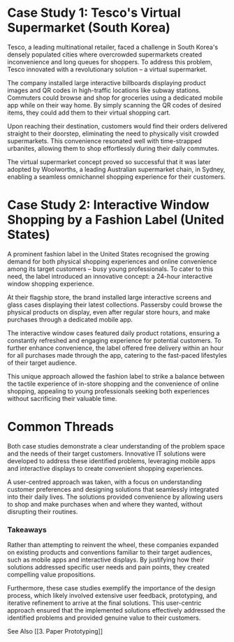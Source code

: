 
# Case Study 1: Tesco's Virtual Supermarket (South Korea)

Tesco, a leading multinational retailer, faced a challenge in South Korea's densely populated cities where overcrowded supermarkets created inconvenience and long queues for shoppers. To address this problem, Tesco innovated with a revolutionary solution – a virtual supermarket.

The company installed large interactive billboards displaying product images and QR codes in high-traffic locations like subway stations. Commuters could browse and shop for groceries using a dedicated mobile app while on their way home. By simply scanning the QR codes of desired items, they could add them to their virtual shopping cart.

Upon reaching their destination, customers would find their orders delivered straight to their doorstep, eliminating the need to physically visit crowded supermarkets. This convenience resonated well with time-strapped urbanites, allowing them to shop effortlessly during their daily commutes.

The virtual supermarket concept proved so successful that it was later adopted by Woolworths, a leading Australian supermarket chain, in Sydney, enabling a seamless omnichannel shopping experience for their customers.

# Case Study 2: Interactive Window Shopping by a Fashion Label (United States)

A prominent fashion label in the United States recognised the growing demand for both physical shopping experiences and online convenience among its target customers – busy young professionals. To cater to this need, the label introduced an innovative concept: a 24-hour interactive window shopping experience.

At their flagship store, the brand installed large interactive screens and glass cases displaying their latest collections. Passersby could browse the physical products on display, even after regular store hours, and make purchases through a dedicated mobile app.

The interactive window cases featured daily product rotations, ensuring a constantly refreshed and engaging experience for potential customers. To further enhance convenience, the label offered free delivery within an hour for all purchases made through the app, catering to the fast-paced lifestyles of their target audience.

This unique approach allowed the fashion label to strike a balance between the tactile experience of in-store shopping and the convenience of online shopping, appealing to young professionals seeking both experiences without sacrificing their valuable time.

# Common Threads

Both case studies demonstrate a clear understanding of the problem space and the needs of their target customers. Innovative IT solutions were developed to address these identified problems, leveraging mobile apps and interactive displays to create convenient shopping experiences.

A user-centred approach was taken, with a focus on understanding customer preferences and designing solutions that seamlessly integrated into their daily lives. The solutions provided convenience by allowing users to shop and make purchases when and where they wanted, without disrupting their routines.

### Takeaways

Rather than attempting to reinvent the wheel, these companies expanded on existing products and conventions familiar to their target audiences, such as mobile apps and interactive displays. By justifying how their solutions addressed specific user needs and pain points, they created compelling value propositions.

Furthermore, these case studies exemplify the importance of the design process, which likely involved extensive user feedback, prototyping, and iterative refinement to arrive at the final solutions. This user-centric approach ensured that the implemented solutions effectively addressed the identified problems and provided genuine value to their customers.

See Also
[[3. Paper Prototyping]]